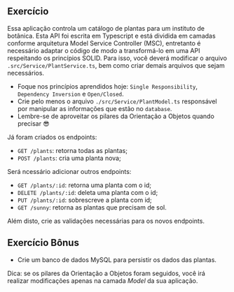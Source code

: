 ## Exercício

Essa aplicação controla um catálogo de plantas para um instituto de botânica. Esta API foi escrita em Typescript e está dividida em camadas conforme arquitetura Model Service Controller (MSC), entretanto é necessário adaptar o código de modo a transformá-lo em uma API respeitando os princípios SOLID.
Para isso, você deverá modificar o arquivo `.src/Service/PlantService.ts`, bem como criar demais arquivos que sejam necessários.

- Foque nos princípios aprendidos hoje: `Single Responsibility`, `Dependency Inversion` e `Open/Closed`.
- Crie pelo menos o arquivo `./src/Service/PlantModel.ts` responsável por manipular as informações que estão no `database`.
- Lembre-se de aproveitar os pilares da Orientação a Objetos quando precisar 😎

Já foram criados os endpoints:
- `GET /plants`: retorna todas as plantas;
- `POST /plants`: cria uma planta nova;

Será ncessário adicionar outros endpoints:
- `GET /plants/:id`: retorna uma planta com o id;
- `DELETE /plants/:id`: deleta uma planta com o id;
- `PUT /plants/:id`: sobrescreve a planta com id;
- `GET /sunny`: retorna as plantas que precisam de sol.

Além disto, crie as validações necessárias para os novos endpoints.

## Exercício Bônus

- Crie um banco de dados MySQL para persistir os dados das plantas.

Dica: se os pilares da Orientação a Objetos foram seguidos, você irá realizar modificações apenas na camada _Model_ da sua aplicação.